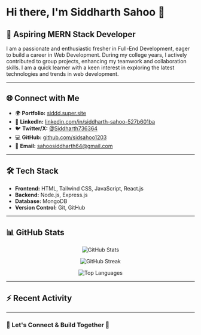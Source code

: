 # Hi there, I'm **Siddharth Sahoo** 👋

## 🚀 Aspiring MERN Stack Developer

I am a passionate and enthusiastic fresher in Full-End Development, eager to build a career in Web Development. During my college years, I actively contributed to group projects, enhancing my teamwork and collaboration skills. I am a quick learner with a keen interest in exploring the latest technologies and trends in web development.

---

## 🌐 Connect with Me

- 🌍 **Portfolio:** [siddd.super.site](https://siddd.super.site/)
- 💼 **LinkedIn:** [linkedin.com/in/siddharth-sahoo-527b601ba](https://www.linkedin.com/in/siddharth-sahoo-527b601ba/)
- 🐦 **Twitter/X:** [@Siddharth736364](https://x.com/Siddharth736364)
- 💻 **GitHub:** [github.com/sidsahoo1203](https://github.com/sidsahoo1203)
- 📧 **Email:** sahoosiddharth64@gmail.com

---

## 🛠 Tech Stack

- **Frontend:** HTML, Tailwind CSS, JavaScript, React.js
- **Backend:** Node.js, Express.js
- **Database:** MongoDB
- **Version Control:** Git, GitHub

---

## 📊 GitHub Stats

<p align="center">
  <img src="https://github-readme-stats.vercel.app/api?username=sidsahoo1203&show_icons=true&theme=radical" alt="GitHub Stats">
</p>

<p align="center">
  <img src="https://github-readme-streak-stats.herokuapp.com/?user=sidsahoo1203&theme=radical" alt="GitHub Streak">
</p>

<p align="center">
  <img src="https://github-readme-stats.vercel.app/api/top-langs/?username=sidsahoo1203&layout=compact&theme=radical" alt="Top Languages">
</p>

---

## ⚡ Recent Activity

<!--START_SECTION:activity-->
<!--END_SECTION:activity-->

---

### 🎯 Let's Connect & Build Together 🚀

